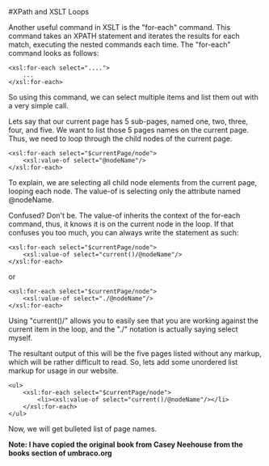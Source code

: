 #XPath and XSLT Loops

Another useful command in XSLT is the "for-each" command.  This command takes an XPATH statement and iterates the results for each match, executing the nested commands each time.  The "for-each" command looks as follows:

	<xsl:for-each select="....">
		...
	</xsl:for-each>

So using this command, we can select multiple items and list them out with a very simple call.

Lets say that our current page has 5 sub-pages, named one, two, three, four, and five.  We want to list those 5 pages names on the current page.  Thus, we need to loop through the child nodes of the current page.

	<xsl:for-each select="$currentPage/node">
		<xsl:value-of select="@nodeName"/>
	</xsl:for-each>

To explain, we are selecting all child node elements from the current page, looping each node.  The value-of is selecting only the attribute named @nodeName.

Confused?  Don't be. The value-of inherits the context of the for-each command, thus, it knows it is on the current node in the loop.  If that confuses you too much, you can always write the statement as such:

	<xsl:for-each select="$currentPage/node">
		<xsl:value-of select="current()/@nodeName"/>
	</xsl:for-each>
	
or

	<xsl:for-each select="$currentPage/node">
		<xsl:value-of select="./@nodeName"/>
	</xsl:for-each>

Using "current()/" allows you to easily see that you are working against the current item in the loop, and the "./" notation is actually saying select myself.

The resultant output of this will be the five pages listed without any markup, which will be rather difficult to read.  So, lets add some unordered list markup for usage in our website.

	<ul>
		<xsl:for-each select="$currentPage/node">
			<li><xsl:value-of select="current()/@nodeName"/></li>
		</xsl:for-each>
	</ul>
	
Now, we will get bulleted list of page names.

**Note: I have copied the original book from Casey Neehouse from the books section of umbraco.org**